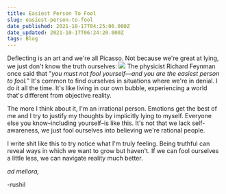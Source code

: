 ```yaml
---
title: Easiest Person To Fool
slug: easiest-person-to-fool
date_published: 2021-10-17T04:25:06.000Z
date_updated: 2021-10-17T06:24:20.000Z
tags: Blog
---
```


Deflecting is an art and we're all Picasso. Not because we're great at lying, we just don't know the truth ourselves:
![](__GHOST_URL__/content/images/2021/10/EPIdCHuWAAAeTtG.jpg)
The physicist Richard Feynman once said that "*you must not fool yourself—and you are the easiest person to fool.*" It's common to find ourselves in situations where we're in denial. I do it all the time. It's like living in our own bubble, experiencing a world that's different from objective reality. 

The more I think about it, I'm an irrational person. Emotions get the best of me and I try to justify my thoughts by implicitly lying to myself. Everyone else you know–including yourself–is like this. It's not that we lack self-awareness, we just fool ourselves into believing we're rational people. 

I write shit like this to try notice what I'm truly feeling. Being truthful can reveal ways in which we want to grow but haven't. If we can fool ourselves a little less, we can navigate reality much better. 

*ad meliora,*

-rushil
